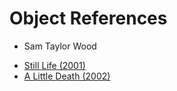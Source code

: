 
# Object References

* Sam Taylor Wood
 - [Still Life (2001)](https://www.youtube.com/watch?v=pXPP8eUlEtk)
 - [A Little Death (2002)](https://www.youtube.com/watch?v=01tx6u3lasM)